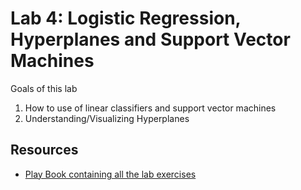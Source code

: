 # Lab 4: Logistic Regression, Hyperplanes and Support Vector Machines 

Goals of this lab

1. How to use of linear classifiers and support vector machines 
2. Understanding/Visualizing Hyperplanes 

## Resources

- [Play Book containing all the lab exercises](04-logistic-regressin-svm.ipynb)

